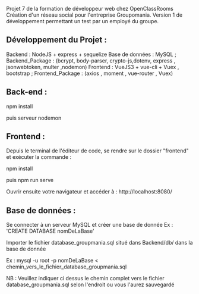 Projet 7 de la formation de développeur web chez OpenClassRooms Création d'un réseau social pour l'entreprise Groupomania.
Version 1 de développement permettant un test par un employé du groupe.

## Développement du Projet :
Backend : NodeJS + express + sequelize Base de données : MySQL ;
Backend_Package : (bcrypt, body-parser, crypto-js,dotenv, express , jsonwebtoken, multer ,nodemon)
Frontend : VueJS3 + vue-cli + Vuex , bootstrap ;
Frontend_Package : (axios , moment , vue-router , Vuex)
## Back-end :

npm install

puis serveur nodemon

## Frontend :

Depuis le terminal de l'éditeur de code, se rendre sur le dossier "frontend" et exécuter la commande :

npm install

puis npm run serve 

Ouvrir ensuite votre navigateur et accéder à : http://localhost:8080/

## Base de données :

Se connecter à un serveur MySQL et créer une base de donnée Ex : 'CREATE DATABASE nomDeLaBase'

Importer  le fichier database_groupmania.sql situé dans Backend/db/ dans la base de donnée

Ex : mysql -u root -p nomDeLaBase < chemin_vers_le_fichier_database_groupmania.sql

NB : Veuillez indiquer ci dessus le chemin complet vers le fichier database_groupmania.sql selon l'endroit ou vous l'aurez sauvegardé